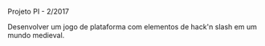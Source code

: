Projeto PI - 2/2017

Desenvolver um jogo de plataforma com elementos de hack'n slash em um mundo medieval.